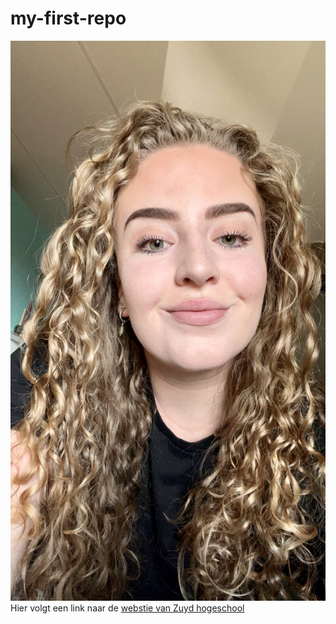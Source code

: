# my-first-repo

![foto iris](img/iris-foto.jpeg)
Hier volgt een link naar de [webstie van Zuyd hogeschool](https://www.zuyd.nl/)  
